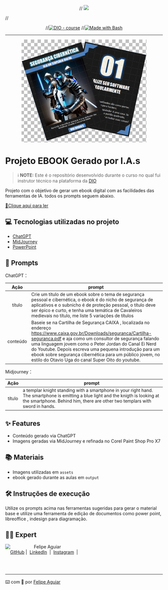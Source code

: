 <p align="center">
    // <img width="100" src=".github/assets/banner.png">
</p>


//<p align="center">
//<a href="https://dio.me/"><img src="https://img.shields.io/badge/DIO-Course-28DA77?logo=youtube" alt="DIO - course"></a>
//<a href="https://www.gnu.org/software/bash/" title="Go to Bash homepage"><img src="https://img.shields.io/badge/Prompt-Project-blue?logo=gnu-bash&amp;logoColor=white" alt="Made with Bash"></a></p>

-------


<p align="center">
<img 
    src="./assets/cover1.png"
    width="400"  
/>
</p>

# Projeto EBOOK Gerado por I.A.s


 > ℹ️ **NOTE:** Este é o repositório desenvolvido durante o curso no qual fui instrutor técnico na plataforma da [DIO](https://dio.me)

Projeto com o objetivo de gerar um ebook digital com as facilidades das ferramentas de IA. todos os prompts
seguem abaixo.

<a href="https://github.com/Redvini/prompts-recipe-to-create-a-ebook/blob/main/output/Criando%20um%20ebook%20_Vini%20Moraes.pdf" title="View PDF now"> 📕Clique aqui para ler</a>

## 💻 Tecnologias utilizadas no projeto

- [ChatGPT](https://chat.openai.com/) 
- [MidJourney](https://www.midjourney.com/app/)
- [PowerPoint](https://www.microsoft.com/en/microsoft-365/powerpoint)

## 🧠 Prompts


ChatGPT：

|   Ação   | prompt                                                                                                                                                                                                                                                                         |
| :------: | ------------------------------------------------------------------------------------------------------------------------------------------------------------------------------------------------------------------------------------------------------------------------------ |
|  título  |Crie um título de um ebook sobre o tema de segurança pessoal e cibernética, o ebook é do nicho de segurança de aplicativos e o subnicho é de proteção pessoal, o título deve ser épico e curto, e tenha uma temática de Cavaleiros medievais no título, me liste 5 variações de títulos                                                      |
| conteúdo | Baseie se na Cartilha de Segurança CAIXA , localizada no endereço https://www.caixa.gov.br/Downloads/seguranca/Cartilha-seguranca.pdf e aja como um consultor de segurança falando uma linguagem jovem como o Peter Jordan do Canal Ei Nerd do Youtube. Depois escreva uma pequena introdução para um ebook sobre segurança cibernética para um público jovem, no estilo do Otavio Uga do canal Super Oito do youtube. |


Midjourney：

|  Ação  | prompt                                                                                 |
| :----: | -------------------------------------------------------------------------------------- |
| título | a templar knight standing with a smartphone in your right hand. The smartphone is emitting a blue light and the knigth is looking at the smartphone. Behind him, there are other two templars with sword in hands. |

## ✨ Features

- Conteúdo gerado via ChatGPT
- Imagens geradas via MidJourney e refinada no Corel Paint Shop Pro X7

## 📚 Materiais

- Imagens utilizadas em `assets`
- ebook gerado durante as aulas em `output`

## 🛠️ Instruções de execução

Utilize os prompts acima nas ferramentas sugeridas para gerar o material base e utilize uma ferramenta de edição de documentos como power point, libreoffice , indesign para diagramação.

## 👨‍💻 Expert

<p>
    <img 
      align=left 
      margin=10 
      width=80 
      src="https://avatars.githubusercontent.com/u/37452836?v=4"
    />
    <p>&nbsp&nbsp&nbspFelipe Aguiar<br>
    &nbsp&nbsp&nbsp
    <a href="https://github.com/felipeAguiarCode">
    GitHub</a>&nbsp;|&nbsp;
    <a href="www.linkedin.com/in/
felipe-exe">LinkedIn</a>
&nbsp;|&nbsp;
    <a href="https://www.instagram.com/felipeaguiar.exe/">
    Instagram</a>
&nbsp;|&nbsp;</p>
</p>
<br/><br/>
<p>

---

⌨️ com 💜 por [Felipe Aguiar](https://github.com/felipeAguiarCode)
